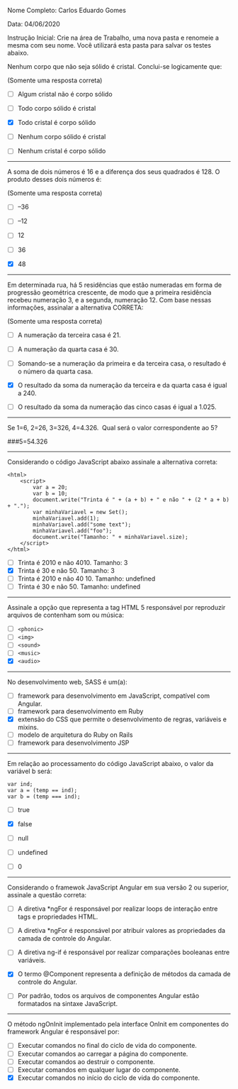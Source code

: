 Nome Completo: Carlos Eduardo Gomes

Data: 04/06/2020

Instrução Inicial: Crie na área de Trabalho, uma nova pasta e renomeie a mesma com seu nome. Você utilizará esta pasta para salvar os testes abaixo.

Nenhum corpo que não seja sólido é cristal. Conclui-se logicamente que:

(Somente uma resposta correta)

- [ ] Algum cristal não é corpo sólido
- [ ] Todo corpo sólido é cristal
- [x] Todo cristal é corpo sólido
- [ ] Nenhum corpo sólido é cristal
- [ ] Nenhum cristal é corpo sólido


---

A soma de dois números é 16 e a diferença dos seus quadrados é 128. O produto desses dois números é:

(Somente uma resposta correta)

- [ ] –36
- [ ] –12
- [ ] 12
- [ ] 36
- [x] 48


---

Em determinada rua, há 5 residências que estão numeradas em forma de progressão geométrica crescente, de modo que a primeira residência recebeu numeração 3, e a segunda, numeração 12. Com base nessas informações, assinalar a alternativa CORRETA:

(Somente uma resposta correta)

- [ ] A numeração da terceira casa é 21.
- [ ] A numeração da quarta casa é 30.
- [ ] Somando-se a numeração da primeira e da terceira casa, o resultado é o número da quarta casa.
- [x] O resultado da soma da numeração da terceira e da quarta casa é igual a 240.
- [ ] O resultado da soma da numeração das cinco casas é igual a 1.025.


---

Se 1=6, 2=26, 3=326, 4=4.326.
 Qual será o valor correspondente ao 5?

###5=54.326


---

Considerando o código JavaScript abaixo assinale a alternativa correta:

```
<html>
	<script>
		var a = 20;
		var b = 10;
		document.write("Trinta é " + (a + b) + " e não " + (2 * a + b) + ".");
		var minhaVariavel = new Set();
		minhaVariavel.add(1);
		minhaVariavel.add("some text");
		minhaVariavel.add("foo");
		document.write("Tamanho: " + minhaVariavel.size);
	</script>
</html>
```

- [ ] Trinta é 2010 e não 4010. Tamanho: 3
- [x] Trinta é 30 e não 50. Tamanho: 3
- [ ] Trinta é 2010 e não 40 10. Tamanho: undefined
- [ ] Trinta é 30 e não 50. Tamanho: undefined 

---

Assinale a opção que representa a tag HTML 5 responsável por reproduzir  arquivos de contenham som ou música:

- [ ] `<phonic>`
- [ ] `<img>`
- [ ] `<sound>`
- [ ] `<music>`
- [x] `<audio>` 

---

No desenvolvimento web, SASS é um(a):

- [ ] framework para desenvolvimento em JavaScript, compatível com Angular.
- [ ] framework para desenvolvimento em Ruby
- [x] extensão do CSS que permite o desenvolvimento de regras, variáveis e mixins.
- [ ] modelo de arquitetura do Ruby on Rails
- [ ] framework para desenvolvimento JSP 

---

Em relação ao processamento do código JavaScript abaixo, o valor da variável b será:

``` var temp = null;
var ind;
var a = (temp == ind);
var b = (temp === ind);
```

- [ ] true
- [x] false
- [ ] null
- [ ] undefined
- [ ] 0


---

Considerando o framewok JavaScript Angular em sua versão 2 ou superior, assinale a questão correta:

- [ ] A diretiva *ngFor é responsável por realizar loops de interação entre tags e propriedades HTML.

- [ ] A diretiva *ngFor é responsável por atribuir valores as propriedades da camada de controle do Angular.

- [ ] A diretiva ng-if é responsável por realizar comparações booleanas entre variáveis.

- [x] O termo @Component representa a definição de métodos da camada de controle do Angular.

- [ ] Por padrão, todos os arquivos de componentes Angular estão formatados na sintaxe JavaScript.


---

O método ngOnInit implementado pela interface OnInit em componentes do framework Angular é responsável por:

- [ ] Executar comandos no final do ciclo de vida do componente.
- [ ] Executar comandos ao carregar a página do componente.
- [ ] Executar comandos ao destruir o componente.
- [ ] Executar comandos em qualquer lugar do componente.
- [x] Executar comandos no início do ciclo de vida do componente.
